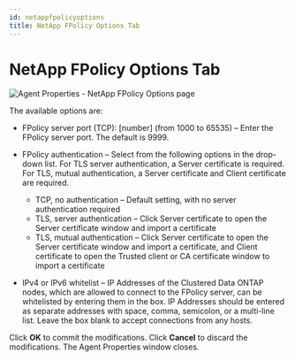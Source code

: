 ```yaml
---
id: netappfpolicyoptions
title: NetApp FPolicy Options Tab
---
```


# NetApp FPolicy Options Tab

![Agent Properties - NetApp FPolicy Options page](/img/activitymonitor/admin/NetAppFPolicyOptions.png)

The available options are:

- FPolicy server port (TCP): [number] (from 1000 to 65535) – Enter the FPolicy server port. The default is 9999.
- FPolicy authentication – Select from the following options in the drop-down list. For TLS server authentication, a Server certificate is required. For TLS, mutual authentication, a Server certificate and Client certificate are required.

  - TCP, no authentication – Default setting, with no server authentication required
  - TLS, server authentication – Click Server certificate to open the Server certificate window and import a certificate
  - TLS, mutual authentication – Click Server certificate to open the Server certificate window and import a certificate, and Client certificate to open the Trusted client or CA certificate window to import a certificate
- IPv4 or IPv6 whitelist – IP Addresses of the Clustered Data ONTAP nodes, which are allowed to connect to the FPolicy server, can be whitelisted by entering them in the box. IP Addresses should be entered as separate addresses with space, comma, semicolon, or a multi-line list. Leave the box blank to accept connections from any hosts.

Click **OK** to commit the modifications. Click **Cancel** to discard the modifications. The Agent Properties window closes.